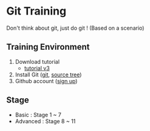 # Git Training

Don't think about git, just do git !
(Based on a scenario)

## Training Environment

1. Download tutorial
    - [tutorial v3](https://www.dropbox.com/s/jwpkfn5c8d1z74y/Git-training-v3.pdf?dl=1&pv=1)
2. Install Git ([git](https://git-scm.com/downloads), [source tree](https://www.sourcetreeapp.com))
3. Github account ([sign up](https://github.com/join))

## Stage

- Basic : Stage 1 ~ 7
- Advanced : Stage 8 ~ 11
